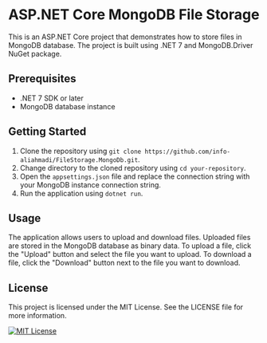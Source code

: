 # ASP.NET Core MongoDB File Storage

This is an ASP.NET Core project that demonstrates how to store files in MongoDB database. The project is built using .NET 7 and MongoDB.Driver NuGet package.

## Prerequisites
- .NET 7 SDK or later
- MongoDB database instance
## Getting Started
1. Clone the repository using `git clone https://github.com/info-aliahmadi/FileStorage.MongoDb.git`.
2. Change directory to the cloned repository using `cd your-repository`.
3. Open the `appsettings.json` file and replace the connection string with your MongoDB instance connection string.
4. Run the application using `dotnet run`.

## Usage

The application allows users to upload and download files. Uploaded files are stored in the MongoDB database as binary data. To upload a file, click the "Upload" button and select the file you want to upload. To download a file, click the "Download" button next to the file you want to download.

## License
This project is licensed under the MIT License. See the LICENSE file for more information.

[![MIT License](https://img.shields.io/badge/License-MIT-green.svg)](https://choosealicense.com/licenses/mit/)

